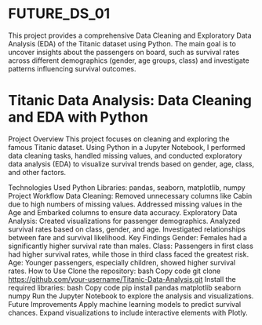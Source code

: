 # FUTURE_DS_01
This project provides a comprehensive Data Cleaning and Exploratory Data Analysis (EDA) of the Titanic dataset using Python. The main goal is to uncover insights about the passengers on board, such as survival rates across different demographics (gender, age groups, class) and investigate patterns influencing survival outcomes.
# Titanic Data Analysis: Data Cleaning and EDA with Python

Project Overview
This project focuses on cleaning and exploring the famous Titanic dataset. Using Python in a Jupyter Notebook, I performed data cleaning tasks, handled missing values, and conducted exploratory data analysis (EDA) to visualize survival trends based on gender, age, class, and other factors.

Technologies Used
Python
Libraries: pandas, seaborn, matplotlib, numpy
Project Workflow
Data Cleaning:
Removed unnecessary columns like Cabin due to high numbers of missing values.
Addressed missing values in the Age and Embarked columns to ensure data accuracy.
Exploratory Data Analysis:
Created visualizations for passenger demographics.
Analyzed survival rates based on class, gender, and age.
Investigated relationships between fare and survival likelihood.
Key Findings
Gender: Females had a significantly higher survival rate than males.
Class: Passengers in first class had higher survival rates, while those in third class faced the greatest risk.
Age: Younger passengers, especially children, showed higher survival rates.
How to Use
Clone the repository:
bash
Copy code
git clone https://github.com/your-username/Titanic-Data-Analysis.git
Install the required libraries:
bash
Copy code
pip install pandas matplotlib seaborn numpy
Run the Jupyter Notebook to explore the analysis and visualizations.
Future Improvements
Apply machine learning models to predict survival chances.
Expand visualizations to include interactive elements with Plotly.
